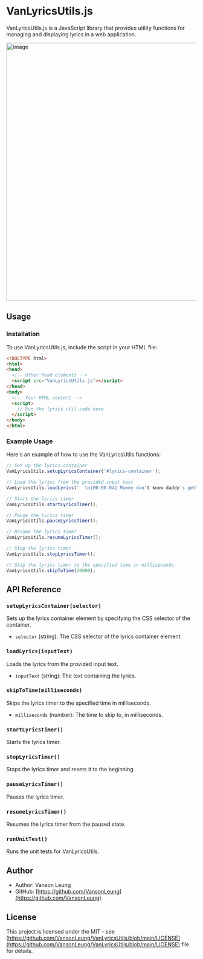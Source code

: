 # VanLyricsUtils.js

VanLyricsUtils.js is a JavaScript library that provides utility functions for managing and displaying lyrics in a web application.

<img width="682" alt="image" src="https://github.com/VansonLeung/VanLyricsUtils/assets/1129695/3ab60f7b-175e-412d-9f79-9b48ad4144a4">

## Usage

### Installation

To use VanLyricsUtils.js, include the script in your HTML file:

```html
<!DOCTYPE html>
<html>
<head>
  <!-- Other head elements -->
  <script src="VanLyricsUtils.js"></script>
</head>
<body>
  <!-- Your HTML content -->
  <script> 
    // Run the lyrics util code here
  </script>
</body>
</html>
```

### Example Usage

Here's an example of how to use the VanLyricsUtils functions:

```javascript
// Set up the lyrics container
VanLyricsUtils.setupLyricsContainer('#lyrics-container');

// Load the lyrics from the provided input text
VanLyricsUtils.loadLyrics('  \n[00:00.04] Mummy don't know daddy's getting hot\n[00:03.14] At the body shop, doing something unholy\n ..... ');

// Start the lyrics timer
VanLyricsUtils.startLyricsTimer();

// Pause the lyrics timer
VanLyricsUtils.pauseLyricsTimer();

// Resume the lyrics timer
VanLyricsUtils.resumeLyricsTimer();

// Stop the lyrics timer
VanLyricsUtils.stopLyricsTimer();

// Skip the lyrics timer to the specified time in milliseconds.
VanLyricsUtils.skipToTime(20000);
```

## API Reference

### `setupLyricsContainer(selector)`

Sets up the lyrics container element by specifying the CSS selector of the container.

- `selector` (string): The CSS selector of the lyrics container element.

### `loadLyrics(inputText)`

Loads the lyrics from the provided input text.

- `inputText` (string): The text containing the lyrics.

### `skipToTime(milliseconds)`

Skips the lyrics timer to the specified time in milliseconds.

- `milliseconds` (number): The time to skip to, in milliseconds.

### `startLyricsTimer()`

Starts the lyrics timer.

### `stopLyricsTimer()`

Stops the lyrics timer and resets it to the beginning.

### `pauseLyricsTimer()`

Pauses the lyrics timer.

### `resumeLyricsTimer()`

Resumes the lyrics timer from the paused state.

### `runUnitTest()`

Runs the unit tests for VanLyricsUtils.

## Author

- Author: Vanson Leung
- GitHub: [https://github.com/VansonLeung](https://github.com/VansonLeung)

## License

This project is licensed under the MIT - see [https://github.com/VansonLeung/VanLyricsUtils/blob/main/LICENSE](https://github.com/VansonLeung/VanLyricsUtils/blob/main/LICENSE) file for details.
